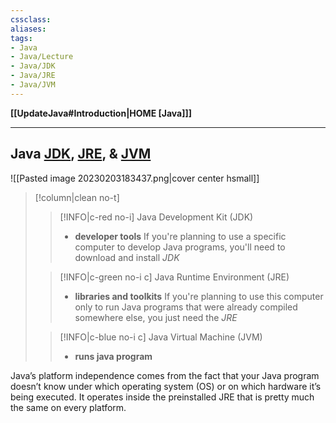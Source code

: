 ```yaml
---
cssclass:
aliases:
tags:
- Java
- Java/Lecture
- Java/JDK
- Java/JRE
- Java/JVM
---
```

**[[UpdateJava#Introduction|HOME [Java]]]**

---
## Java <u>JDK</u>, <u>JRE</u>, & <u>JVM</u>
![[Pasted image 20230203183437.png|cover center hsmall]]
>[!column|clean no-t]
>>[!INFO|c-red no-i] Java Development Kit (JDK)
>>- **developer tools**
>> If you're planning to use a specific computer to develop Java programs, you'll need to download and install *JDK*
> 
>>[!INFO|c-green no-i c]  Java Runtime Environment (JRE)
>>- **libraries and toolkits**
>> If you're planning to use this computer only to run Java programs that were already compiled somewhere else, you just need the *JRE*
>
>>[!INFO|c-blue no-i c] Java Virtual Machine (JVM)
>>- **runs java program**

Java’s platform independence comes from the fact that your Java program doesn’t know under which operating system (OS) or on which hardware it’s being executed. It operates inside the preinstalled JRE that is pretty much the same on every platform.